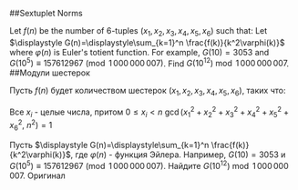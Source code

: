 ##Sextuplet Norms

Let $f(n)$ be the number of $6$-tuples $(x_1,x_2,x_3,x_4,x_5,x_6)$ such that:
Let $\displaystyle G(n)=\displaystyle\sum_{k=1}^n \frac{f(k)}{k^2\varphi(k)}$
where $\varphi(n)$ is Euler's totient function.
For example, $G(10)=3053$ and $G(10^5) \equiv 157612967 \pmod{1\,000\,000\,007}$.
Find $G(10^{12})\bmod 1\,000\,000\,007$.
##Модули шестерок

Пусть $f(n)$ будет количеством шестерок $(x_1,x_2,x_3,x_4,x_5,x_6)$, таких что:

Все $x_i$ - целые числа, притом $0 \leq x_i < n$
$\gcd(x_1^2+x_2^2+x_3^2+x_4^2+x_5^2+x_6^2,\ n^2)=1$

Пусть $\displaystyle G(n)=\displaystyle\sum_{k=1}^n \frac{f(k)}{k^2\varphi(k)}$,
где $\varphi(n)$ - функция Эйлера.
Например, $G(10)=3053$ и $G(10^5) \equiv 157612967 \pmod{1\,000\,000\,007}$.
Найдите $G(10^{12})\bmod 1\,000\,000\,007$.
Оригинал
